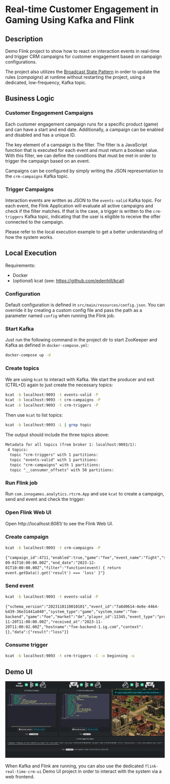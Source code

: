 # Real-time Customer Engagement in Gaming Using Kafka and Flink

## Description
Demo Flink project to show how to react on interaction events in real-time and trigger CRM campaigns for customer
engagement based on campaign configurations.

The project also utilizes the [Broadcast State Pattern](https://nightlies.apache.org/flink/flink-docs-release-1.18/docs/dev/datastream/fault-tolerance/broadcast_state/) 
in order to update the rules (_campaigns_) at runtime without restarting the project, using a dedicated, low-frequency, Kafka topic.

## Business Logic

### Customer Engagement Campaigns
Each customer engagement campaign runs for a specific product (game) and can have a start and end date.
Additionally, a campaign can be enabled and disabled and has a unique ID.

The key element of a campaign is the filter. The filter is a JavaScript function that is executed for each event and
must return a boolean value. With this filter, we can define the conditions that must be met in order to trigger the
campaign based on an event.

Campaigns can be configured by simply writing the JSON representation to the `crm-campaigns` Kafka topic.

### Trigger Campaigns
Interaction events are written as JSON to the `events-valid` Kafka topic. For each event, the Flink Application will
evaluate all active campaigns and check if the filter matches. If that is the case, a trigger is written to the
`crm-triggers` Kafka topic, indicating that the user is eligible to receive the offer connected to the campaign.

Please refer to the local execution example to get a better understanding of how the system works.

## Local Execution
Requirements:
* Docker
* (_optional_) kcat (see: https://github.com/edenhill/kcat)

### Configuration
Default configuration is defined in `src/main/resources/config.json`. You can override it by creating a
custom config file and pass the path as a parameter named `config` when running the Flink job.

### Start Kafka
Just run the following command in the project dir to start ZooKeeper and Kafka as defined in `docker-compose.yml`:
```bash
docker-compose up -d
```

### Create topics
We are using `kcat` to interact with Kafka. We start the producer and exit (CTRL+D) again to just create the
necessary topics:
```bash
kcat -b localhost:9093 -t events-valid -P
kcat -b localhost:9093 -t crm-campaigns -P
kcat -b localhost:9093 -t crm-triggers -P
```

Then use `kcat` to list topics:
```bash
kcat -b localhost:9093 -L | grep topic
```

The output should include the three topics above:
```
Metadata for all topics (from broker 1: localhost:9093/1):
 4 topics:
  topic "crm-triggers" with 1 partitions:
  topic "events-valid" with 1 partitions:
  topic "crm-campaigns" with 1 partitions:
  topic "__consumer_offsets" with 50 partitions:
```

### Run Flink job
Run `com.innogames.analytics.rtcrm.App` and use `kcat` to create a campaign, send and event and check the trigger:

### Open Flink Web UI
Open http://localhost:8081/ to see the Flink Web UI.

### Create campaign
```bash
kcat -b localhost:9093 -t crm-campaigns -P
```
```
{"campaign_id":4711,"enabled":true,"game":"foe","event_name":"fight","start_date":"2023-09-01T10:00:00.00Z","end_date":"2023-12-01T10:00:00.00Z","filter":"function(event) { return event.getData().get('result') === 'loss' }"}
```

### Send event
```bash
kcat -b localhost:9093 -t events-valid -P
```
```
{"schema_version":"2023110110010101","event_id":"7a8d0614-4e8e-4464-b439-36e31441a040","system_type":"game","system_name":"foe-backend","game":"foe","market":"de","player_id":12345,"event_type":"progress","event_name":"fight","event_scope":"user","created_at":"2023-11-20T11:00:00.00Z","received_at":"2023-11-20T11:00:02.00Z","hostname":"foe-backend-1.ig.com","context":{},"data":{"result":"loss"}}
```

### Consume trigger
```bash
kcat -b localhost:9093 -t crm-triggers -C -o beginning -u
```

## Demo UI

![Demo UI](doc/flink-real-time-crm-ui.png)

When Kafka and Flink are running, you can also use the dedicated `flink-real-time-crm-ui` Demo UI project in order to
interact with the system via a web frontend.
